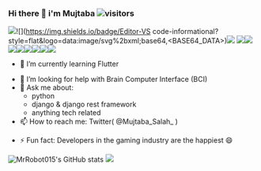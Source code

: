 ### Hi there 👋 i'm Mujtaba ![visitors](https://visitor-badge.glitch.me/badge?page_id=page.id)
![](https://img.shields.io/badge/os-linux-informational?style=flat&logo=data:image/svg%2bxml;base64,<BASE64_DATA>)![](https://img.shields.io/badge/Editor-VS code-informational?style=flat&logo=data:image/svg%2bxml;base64,<BASE64_DATA>)![](https://img.shields.io/badge/code-python-informational?style=flat&logo=data:image/svg%2bxml;base64,<BASE64_DATA>) ![](https://img.shields.io/badge/code-javascript-informational?style=flat&logo=data:image/svg%2bxml;base64,<BASE64_DATA>)![](https://img.shields.io/badge/code-css-informational?style=flat&logo=data:image/svg%2bxml;base64,<BASE64_DATA>)![](https://img.shields.io/badge/code-Html-informational?style=flat&logo=data:image/svg%2bxml;base64,<BASE64_DATA>)![](https://img.shields.io/badge/backend-Django-informational?style=flat&logo=data:image/svg%2bxml;base64,<BASE64_DATA>)![](https://img.shields.io/badge/backend-laravel-informational?style=flat&logo=data:image/svg%2bxml;base64,<BASE64_DATA>)![](https://img.shields.io/badge/DB-sqlite-informational?style=flat&logo=data:image/svg%2bxml;base64,<BASE64_DATA>)![](https://img.shields.io/badge/DB-MangoDB-informational?style=flat&logo=data:image/svg%2bxml;base64,<BASE64_DATA>)![](https://img.shields.io/badge/DB-neo4j-informational?style=flat&logo=data:image/svg%2bxml;base64,<BASE64_DATA>)


<!--Here are some ideas to get you started:

- 🔭 I’m currently working on ...-->
- 🌱 I’m currently learning Flutter
<!-- 👯 I’m looking to collaborate on --> 
- 🤔 I’m looking for help with Brain Computer Interface (BCI)
- 💬 Ask me about:
    + python
    + django & django rest framework
    + anything tech related 
- 📫 How to reach me: Twitter( @Mujtaba_Salah_ )
<!-- 😄 Pronouns: ... -->
- ⚡ Fun fact: Developers in the gaming industry are the happiest 😄

![MrRobot015's GitHub stats](https://github-readme-stats.vercel.app/api?username=MrRobot015&theme=dark&show_icons=true)<!--<img align="center" src="https://github-readme-stats.vercel.app/api/top-langs/?username=MrRobot015&theme=dark" /> -->
![](https://img.shields.io/badge/os-linux-informational?style=flat&logo=data:image/svg%2bxml;base64,<BASE64_DATA>)





